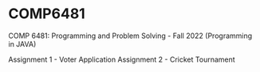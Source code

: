 # COMP6481
COMP 6481: Programming and Problem Solving - Fall 2022
(Programming in JAVA)


Assignment 1 - Voter Application
Assignment 2 - Cricket Tournament
